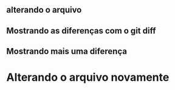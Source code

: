 
## alterando o arquivo
## Mostrando as diferenças com o git diff
## Mostrando mais uma diferença
<h1> Alterando o arquivo novamente </h1>

